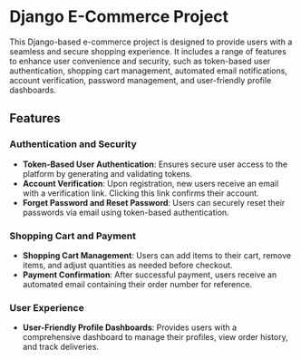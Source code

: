 # Django E-Commerce Project

This Django-based e-commerce project is designed to provide users with a seamless and secure shopping experience. It includes a range of features to enhance user convenience and security, such as token-based user authentication, shopping cart management, automated email notifications, account verification, password management, and user-friendly profile dashboards.

## Features

### Authentication and Security
- **Token-Based User Authentication**: Ensures secure user access to the platform by generating and validating tokens.
- **Account Verification**: Upon registration, new users receive an email with a verification link. Clicking this link confirms their account.
- **Forget Password and Reset Password**: Users can securely reset their passwords via email using token-based authentication.

### Shopping Cart and Payment
- **Shopping Cart Management**: Users can add items to their cart, remove items, and adjust quantities as needed before checkout.
- **Payment Confirmation**: After successful payment, users receive an automated email containing their order number for reference.

### User Experience
- **User-Friendly Profile Dashboards**: Provides users with a comprehensive dashboard to manage their profiles, view order history, and track deliveries.
